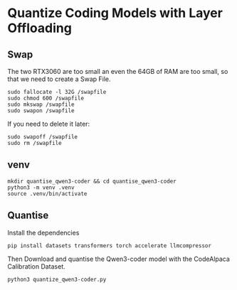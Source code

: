 # Quantize Coding Models with Layer Offloading

## Swap

The two RTX3060 are too small an even the 64GB of RAM are too small, so that we need to create a Swap File.

```
sudo fallocate -l 32G /swapfile
sudo chmod 600 /swapfile
sudo mkswap /swapfile
sudo swapon /swapfile
```

If you need to delete it later:

```
sudo swapoff /swapfile
sudo rm /swapfile
```

## venv

```
mkdir quantise_qwen3-coder && cd quantise_qwen3-coder
python3 -m venv .venv
source .venv/bin/activate
```

## Quantise

Install the dependencies

```
pip install datasets transformers torch accelerate llmcompressor
```

Then Download and quantise the Qwen3-coder model with the CodeAlpaca Calibration Dataset.

```
python3 quantize_qwen3-coder.py
```
